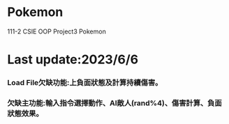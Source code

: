 # Pokemon
111-2 CSIE OOP Project3 Pokemon

# Last update:2023/6/6 

### Load File欠缺功能:上負面狀態及計算持續傷害。
### 欠缺主功能:輸入指令選擇動作、AI敵人(rand%4)、傷害計算、負面狀態效果。
